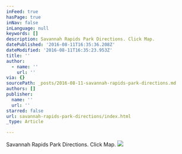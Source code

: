 ```yaml
---
inFeed: true
hasPage: true
inNav: false
inLanguage: null
keywords: []
description: Savannah Rapids Park Directions. Click Map.
datePublished: '2016-08-11T16:35:36.208Z'
dateModified: '2016-08-11T16:35:23.953Z'
title: ''
author:
  - name: ''
    url: ''
via: {}
sourcePath: _posts/2016-08-11-savannah-rapids-park-directions.md
authors: []
publisher:
  name: ''
  url: ''
starred: false
url: savannah-rapids-park-directions/index.html
_type: Article

---
```

Savannah Rapids Park Directions. Click Map.
![](https://the-grid-user-content.s3-us-west-2.amazonaws.com/5f0dfd3d-45d3-4cd3-8032-6db7791e977f.png)